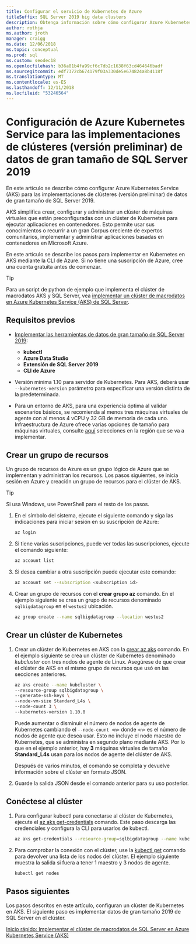 ```yaml
---
title: Configurar el servicio de Kubernetes de Azure
titleSuffix: SQL Server 2019 big data clusters
description: Obtenga información sobre cómo configurar Azure Kubernetes Service (AKS) para las implementaciones de clústeres (versión preliminar) de datos de gran tamaño de SQL Server 2019.
author: rothja
ms.author: jroth
manager: craigg
ms.date: 12/06/2018
ms.topic: conceptual
ms.prod: sql
ms.custom: seodec18
ms.openlocfilehash: b36a81b4fa99cf6c7db2c1638f63cd464646badf
ms.sourcegitcommit: edf7372cb674179f03a330de5e674824a8b4118f
ms.translationtype: MT
ms.contentlocale: es-ES
ms.lasthandoff: 12/11/2018
ms.locfileid: "53246564"
---
```

# <a name="configure-azure-kubernetes-service-for-sql-server-2019-big-data-cluster-preview-deployments"></a>Configuración de Azure Kubernetes Service para las implementaciones de clústeres (versión preliminar) de datos de gran tamaño de SQL Server 2019

En este artículo se describe cómo configurar Azure Kubernetes Service (AKS) para las implementaciones de clústeres (versión preliminar) de datos de gran tamaño de SQL Server 2019.

AKS simplifica crear, configurar y administrar un clúster de máquinas virtuales que están preconfiguradas con un clúster de Kubernetes para ejecutar aplicaciones en contenedores. Esto permite usar sus conocimientos o recurrir a un gran Corpus creciente de expertos comunitarios, implementar y administrar aplicaciones basadas en contenedores en Microsoft Azure.

En este artículo se describe los pasos para implementar en Kubernetes en AKS mediante la CLI de Azure. Si no tiene una suscripción de Azure, cree una cuenta gratuita antes de comenzar.

> [!TIP] 
> Para un script de python de ejemplo que implementa el clúster de macrodatos AKS y SQL Server, vea [implementar un clúster de macrodatos en Azure Kubernetes Service (AKS) de SQL Server](https://github.com/Microsoft/sql-server-samples/tree/master/samples/features/sql-big-data-cluster/deployment/aks).

## <a name="prerequisites"></a>Requisitos previos

- [Implementar las herramientas de datos de gran tamaño de SQL Server 2019](deploy-big-data-tools.md):
   - **kubectl**
   - **Azure Data Studio**
   - **Extensión de SQL Server 2019**
   - **CLI de Azure**

- Versión mínima 1.10 para servidor de Kubernetes. Para AKS, deberá usar `--kubernetes-version` parámetro para especificar una versión distinta de la predeterminada.

- Para un entorno de AKS, para una experiencia óptima al validar escenarios básicos, se recomienda al menos tres máquinas virtuales de agente con al menos 4 vCPU y 32 GB de memoria de cada uno. Infraestructura de Azure ofrece varias opciones de tamaño para máquinas virtuales, consulte [aquí](https://docs.microsoft.com/azure/virtual-machines/windows/sizes) selecciones en la región que se va a implementar.

## <a name="create-a-resource-group"></a>Crear un grupo de recursos

Un grupo de recursos de Azure es un grupo lógico de Azure que se implementan y administran los recursos. Los pasos siguientes, se inicia sesión en Azure y creación un grupo de recursos para el clúster de AKS.

> [!TIP]
> Si usa Windows, use PowerShell para el resto de los pasos.

1. En el símbolo del sistema, ejecute el siguiente comando y siga las indicaciones para iniciar sesión en su suscripción de Azure:

    ```bash
    az login
    ```

1. Si tiene varias suscripciones, puede ver todas las suscripciones, ejecute el comando siguiente:

   ```bash
   az account list
   ```

1. Si desea cambiar a otra suscripción puede ejecutar este comando:

   ```bash
   az account set --subscription <subscription id>
   ```

1. Crear un grupo de recursos con el **crear grupo az** comando. En el ejemplo siguiente se crea un grupo de recursos denominado `sqlbigdatagroup` en el `westus2` ubicación.

   ```bash
   az group create --name sqlbigdatagroup --location westus2
   ```

## <a name="create-a-kubernetes-cluster"></a>Crear un clúster de Kubernetes

1. Crear un clúster de Kubernetes en AKS con la [crear az aks](https://docs.microsoft.com/cli/azure/aks) comando. En el ejemplo siguiente se crea un clúster de Kubernetes denominado *kubcluster* con tres nodos de agente de Linux. Asegúrese de que crear el clúster de AKS en el mismo grupo de recursos que usó en las secciones anteriores.

    ```bash
   az aks create --name kubcluster \
    --resource-group sqlbigdatagroup \
    --generate-ssh-keys \
    --node-vm-size Standard_L4s \
    --node-count 3 \
    --kubernetes-version 1.10.8
    ```

   Puede aumentar o disminuir el número de nodos de agente de Kubernetes cambiando el `--node-count <n>` donde `<n>` es el número de nodos de agente que desea usar. Esto no incluye el nodo maestro de Kubernetes, que se administra en segundo plano mediante AKS. Por lo que en el ejemplo anterior, hay **3** máquinas virtuales de tamaño **Standard_L4s** usan para los nodos de agente del clúster de AKS.

   Después de varios minutos, el comando se completa y devuelve información sobre el clúster en formato JSON.

1. Guarde la salida JSON desde el comando anterior para su uso posterior.

## <a name="connect-to-the-cluster"></a>Conéctese al clúster

1. Para configurar kubectl para conectarse al clúster de Kubernetes, ejecute el [az aks get-credentials](https://docs.microsoft.com/cli/azure/aks?view=azure-cli-latest#az-aks-get-credentials) comando. Este paso descarga las credenciales y configura la CLI para usarlos de kubectl.

   ```bash
   az aks get-credentials --resource-group=sqlbigdatagroup --name kubcluster
   ```

1. Para comprobar la conexión con el clúster, use la [kubectl get](https://kubernetes.io/docs/reference/generated/kubectl/kubectl-commands) comando para devolver una lista de los nodos del clúster.  El ejemplo siguiente muestra la salida si fuera a tener 1 maestro y 3 nodos de agente.

   ```bash
   kubectl get nodes
   ```

## <a name="next-steps"></a>Pasos siguientes

Los pasos descritos en este artículo, configuran un clúster de Kubernetes en AKS. El siguiente paso es implementar datos de gran tamaño 2019 de SQL Server en el clúster.

[Inicio rápido: Implementar el clúster de macrodatos de SQL Server en Azure Kubernetes Service (AKS)](quickstart-big-data-cluster-deploy.md)
